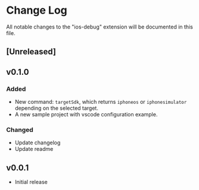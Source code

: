 # Change Log

All notable changes to the "ios-debug" extension will be documented in this file.

## [Unreleased]


## v0.1.0
### Added
- New command: `targetSdk`, which returns `iphoneos` or `iphonesimulator` depending on the selected target.
- A new sample project with vscode configuration example.

### Changed
- Update changelog
- Update readme


## v0.0.1
- Initial release